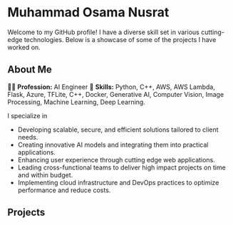 # Muhammad Osama Nusrat

Welcome to my GitHub profile! I have a diverse skill set in various cutting-edge technologies. Below is a showcase of some of the projects I have worked on.



## About Me

👨‍💼 **Profession:** AI Engineer 
🔧 **Skills:** Python, C++, AWS, AWS Lambda, Flask, Azure, TFLite, C++, Docker, Generative AI, Computer Vision, Image Processing, Machine Learning, Deep Learning.

I specialize in
- Developing scalable, secure, and efficient solutions tailored to client needs.
- Creating innovative AI models and integrating them into practical applications.
- Enhancing user experience through cutting edge web applications.
- Leading cross-functional teams to deliver high impact projects on time and within budget.
- Implementing cloud infrastructure and DevOps practices to optimize performance and reduce costs.

## Projects



